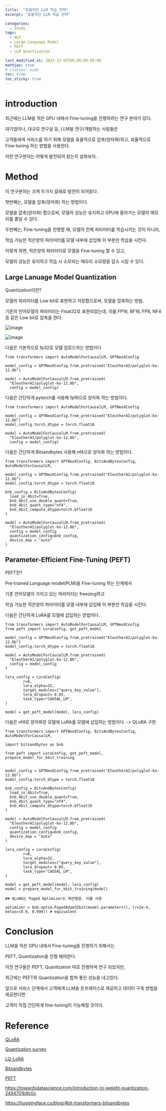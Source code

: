 ```yaml
---
title:  "효율적인 LLM 학습 전략"
excerpt: "효율적인 LLM 학습 전략"

categories:
  - Study
tags:
  - NLP
  - Large Language Model
  - PEFT
  - LLM Quantization

last_modified_at: 2023-12-03T08:06:00-05:00
mathjax: true
# classes: wide
toc: true
toc_sticky: true
---
```


# **introduction**

최근에는 LLM을 적은 GPU 내에서 Fine-tuning을 진행하려는 연구 분야가 있다.

대기업이나, 대규모 연구실 등, LLM을 연구/개발하는 사람들은

고객들에게 서비스를 하기 위해 모델을 효율적으로 압축(양자화)하고, 효율적으로 Fine-tuning 하는 방법을 사용한다.

이런 연구분야는 어떻게 발전되어 왔는지 살펴보자.


# **Method**

이 연구분야는 크게 두가지 갈래로 발전이 되어왔다. 

첫번째는, 모델을 압축(양자화) 하는 방법이다.

모델을 압축(양자화) 함으로써, 모델의 성능은 유지하고 GPU에 올라가는 모델의 메모리를 줄일 수 있다. 

두번째는, Fine-tuning을 진행할 때, 모델의 전체 파라미터를 학습시키는 것이 아니라, 

학습 가능한 적은양의 파라미터를 모델 내부에 삽입해 이 부분만 학습을 시킨다.

이렇게 하면, 적은양의 파라미터로 모델을 Fine-tuning 할 수 있고, 

모델의 성능은 유지하고 학습 시 소모되는 메모리 소모량을 감소 시킬 수 있다. 

## **Large Lanuage Model Quantization**

Quantization이란? 

모델의 파라미터를 Low bit로 표현하고 저장함으로써, 모델을 압축하는 방법.

기존의 언어모델의 파라미터는 Float32로 표현되었는데, 이를 FP16, BF16, FP8, NF4 등 같은 Low bit로 압축을 한다. 

![image](https://github.com/momozzing/KLUE-TOD/assets/60643542/04672591-7ef7-48d4-94c9-6edfef2a35a1)

![image](https://github.com/momozzing/KLUE-TOD/assets/60643542/105db370-8b01-481e-8551-2ce1cdeb9df3)


다음은 기본적으로 fp32로 모델 업로드하는 방법이다
```
from transformers import AutoModelForCausalLM, GPTNeoXConfig

model_config = GPTNeoXConfig.from_pretrained("EleutherAI/polyglot-ko-12.8b")

model = AutoModelForCausalLM.from_pretrained(
  "EleutherAI/polyglot-ko-12.8b",
  config = model_config)

```


다음은 간단하게 pytorch를 사용해 fp16으로 양자화 하는 방법이다.
```
from transformers import AutoModelForCausalLM, GPTNeoXConfig

model_config = GPTNeoXConfig.from_pretrained("EleutherAI/polyglot-ko-12.8b")
model_config.torch_dtype = torch.float16

model = AutoModelForCausalLM.from_pretrained(
  "EleutherAI/polyglot-ko-12.8b",
  config = model_config)

```

다음은 간단하게 Bitsandbytes 사용해 nf4으로 양자화 하는 방법이다.

```
from transformers import GPTNeoXConfig, BitsAndBytesConfig, AutoModelForCausalLM, 

model_config = GPTNeoXConfig.from_pretrained("EleutherAI/polyglot-ko-12.8b")
model_config.torch_dtype = torch.float16

bnb_config = BitsAndBytesConfig(
  load_in_4bit=True,
  bnb_4bit_use_double_quant=True,
  bnb_4bit_quant_type="nf4",
  bnb_4bit_compute_dtype=torch.bfloat16
)    

model = AutoModelForCausalLM.from_pretrained(
  "EleutherAI/polyglot-ko-12.8b",
  config = model_config
  quantization_config=bnb_config,
  device_map = "auto"
)

```



## **Parameter-Efficient Fine-Tuning (PEFT)**

PEFT란?

Pre-trained Language model(PLM)을 Fine-tuning 하는 단계에서 

기존 언어모델이 가지고 있는 파라미터는 freezing하고 

학습 가능한 적은양의 파라미터를 모델 내부에 삽입해 이 부분만 학습을 시킨다.

다음은 간단하게 LoRA를 모델에 삽입하는 방법이다.

```
from transformers import AutoModelForCausalLM, GPTNeoXConfig
from peft import LoraConfig, get_peft_model

model_config = GPTNeoXConfig.from_pretrained("EleutherAI/polyglot-ko-12.8b")
model_config.torch_dtype = torch.float16

model = AutoModelForCausalLM.from_pretrained(
  "EleutherAI/polyglot-ko-12.8b",
  config = model_config
)

lora_config = LoraConfig(
        r=8,
        lora_alpha=32,
        target_modules=["query_key_value"],
        lora_dropout= 0.05,
        task_type="CAUSAL_LM",
)

model = get_peft_model(model, lora_config)
```

다음은 nf4로 양자화한 모델에 LoRA를 모델에 삽입하는 방법이다. -> QLoRA 구현

```
from transformers import GPTNeoXConfig, BitsAndBytesConfig, AutoModelForCausalLM, 

import bitsandbytes as bnb

from peft import LoraConfig, get_peft_model, prepare_model_for_kbit_training


model_config = GPTNeoXConfig.from_pretrained("EleutherAI/polyglot-ko-12.8b")
model_config.torch_dtype = torch.float16

bnb_config = BitsAndBytesConfig(
  load_in_4bit=True,
  bnb_4bit_use_double_quant=True,
  bnb_4bit_quant_type="nf4",
  bnb_4bit_compute_dtype=torch.bfloat16
)    

model = AutoModelForCausalLM.from_pretrained(
  "EleutherAI/polyglot-ko-12.8b",
  config = model_config
  quantization_config=bnb_config,
  device_map = "auto"
)

lora_config = LoraConfig(
        r=8,
        lora_alpha=32,
        target_modules=["query_key_value"],
        lora_dropout= 0.05,
        task_type="CAUSAL_LM",
)

model = get_peft_model(model, lora_config)
model = prepare_model_for_kbit_training(model)

## QLoRA는 Paged Optimizer도 제안했음. 이를 사용

optimizer = bnb.optim.PagedAdam32bit(model.parameters(), lr=2e-4, betas=(0.9, 0.999)) # equivalent

```



# **Conclusion**

LLM을 적은 GPU 내에서 Fine-tuning을 진행하기 위해서는 

PEFT, Quantization을 진행 해야한다. 

이전 연구들은 PEFT, Quantization 따로 진행하며 연구 되었지만,

최근에는 PEFT와 Quantization을 합쳐 좋은 성능을 내고있다.

앞으로 서비스 단계에서 고객에게 LLM을 온프레미스로 제공하고 데이터 구축 방법을 제공한다면

고객이 직접 간단하게 fine-tuning이 가능해질 것이다.

# **Reference**
[QLoRA](https://arxiv.org/abs/2305.14314)

[Quantization survey](https://arxiv.org/abs/2308.07633)

[LQ-LoRA](https://arxiv.org/abs/2311.12023)

[Bitsandbytes](https://github.com/TimDettmers/bitsandbytes)

[PEFT](https://github.com/huggingface/peft)

https://towardsdatascience.com/introduction-to-weight-quantization-2494701b9c0c

https://huggingface.co/blog/4bit-transformers-bitsandbytes
